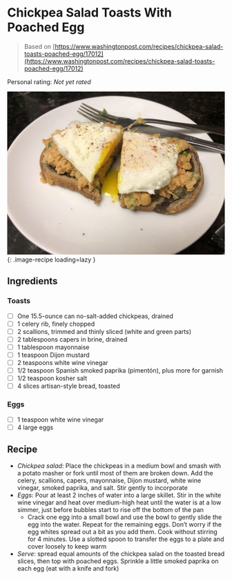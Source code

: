 # Chickpea Salad Toasts With Poached Egg

> Based on [https://www.washingtonpost.com/recipes/chickpea-salad-toasts-poached-egg/17012](https://www.washingtonpost.com/recipes/chickpea-salad-toasts-poached-egg/17012)

<!-- {cts} rating=0; (User can specify rating on scale of 1-5) -->
Personal rating: *Not yet rated*
<!-- {cte} -->

<!-- {cts} name_image=chickpea_salad_toasts_with_poached_egg.jpeg; (User can specify image name) -->
![chickpea_salad_toasts_with_poached_egg.jpeg](./chickpea_salad_toasts_with_poached_egg.jpeg){: .image-recipe loading=lazy }
<!-- {cte} -->

## Ingredients

### Toasts

* [ ] One 15.5-ounce can no-salt-added chickpeas, drained
* [ ] 1 celery rib, finely chopped
* [ ] 2 scallions, trimmed and thinly sliced (white and green parts)
* [ ] 2 tablespoons capers in brine, drained
* [ ] 1 tablespoon mayonnaise
* [ ] 1 teaspoon Dijon mustard
* [ ] 2 teaspoons white wine vinegar
* [ ] 1/2 teaspoon Spanish smoked paprika (pimentón), plus more for garnish
* [ ] 1/2 teaspoon kosher salt
* [ ] 4 slices artisan-style bread, toasted

### Eggs

* [ ] 1 teaspoon white wine vinegar
* [ ] 4 large eggs

## Recipe

* *Chickpea salad*: Place the chickpeas in a medium bowl and smash with a potato masher or fork until most of them are broken down. Add the celery, scallions, capers, mayonnaise, Dijon mustard, white wine vinegar, smoked paprika, and salt. Stir gently to incorporate
* *Eggs*: Pour at least 2 inches of water into a large skillet. Stir in the white wine vinegar and heat over medium-high heat until the water is at a low simmer, just before bubbles start to rise off the bottom of the pan
    * Crack one egg into a small bowl and use the bowl to gently slide the egg into the water. Repeat for the remaining eggs. Don’t worry if the egg whites spread out a bit as you add them. Cook without stirring for 4 minutes. Use a slotted spoon to transfer the eggs to a plate and cover loosely to keep warm
* *Serve*: spread equal amounts of the chickpea salad on the toasted bread slices, then top with poached eggs. Sprinkle a little smoked paprika on each egg (eat with a knife and fork)
